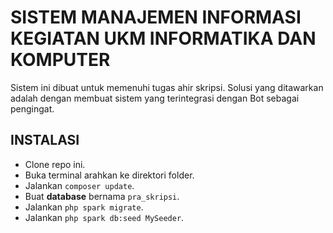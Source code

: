 # SISTEM MANAJEMEN INFORMASI KEGIATAN UKM INFORMATIKA DAN KOMPUTER

Sistem ini dibuat untuk memenuhi tugas ahir skripsi. Solusi yang ditawarkan adalah dengan membuat sistem yang terintegrasi dengan Bot sebagai pengingat.

## INSTALASI
- Clone repo ini.
- Buka terminal arahkan ke direktori folder.
- Jalankan ```composer update```.
- Buat **database** bernama `pra_skripsi`.
- Jalankan ```php spark migrate```.
- Jalankan `php spark db:seed MySeeder`.

